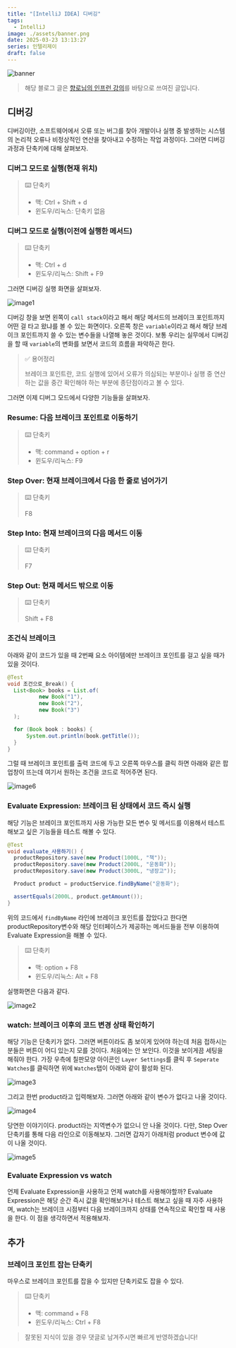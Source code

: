 ```yaml
---
title: "[IntelliJ IDEA] 디버깅"
tags:
  - IntelliJ
image: ./assets/banner.png
date: 2025-03-23 13:13:27
series: 인텔리제이
draft: false
---
```


![banner](./assets/banner.png)

> 해당 블로그 글은 [향로님의 인프런 강의](https://inf.run/NwFz)를 바탕으로 쓰여진 글입니다.

## 디버깅

디버깅이란, 소프트웨어에서 오류 또는 버그를 찾아 개발이나 실행 중 발생하는 시스템의 논리적 오류나 비정상적인 연산을 찾아내고 수정하는 작업 과정이다. 그러면 디버깅 과정과 단축키에 대해 살펴보자.

### 디버그 모드로 실행(현재 위치)

> ⌨️ 단축키
>
> - 맥: Ctrl + Shift + d
> - 윈도우/리눅스: 단축키 없음

### 디버그 모드로 실행(이전에 실행한 메서드)

> ⌨️ 단축키
>
> - 맥: Ctrl + d
> - 윈도우/리눅스: Shift + F9

그러면 디버깅 실행 화면을 살펴보자.

![image1](./assets/01.png)

디버깅 창을 보면 왼쪽이 `call stack`이라고 해서 해당 메서드의 브레이크 포인트까지 어떤 걸 타고 왔냐를 볼 수 있는 화면이다. 오른쪽 창은 `variable`이라고 해서 해당 브레이크 포인트까지 쓸 수 있는 변수들을 나열해 놓은 것이다. 보통 우리는 실무에서 디버깅을 할 때 `variable`의 변화를 보면서 코드의 흐름을 파악하곤 한다.

> ✅ 용어정리
>
> 브레이크 포인트란, 코드 실행에 있어서 오류가 의심되는 부분이나 실행 중 연산하는 값을 중간 확인해야 하는 부분에 종단점이라고 볼 수 있다.

그러면 이제 디버그 모드에서 다양한 기능들을 살펴보자.

### Resume: 다음 브레이크 포인트로 이동하기

> ⌨️ 단축키
>
> - 맥: command + option + r
> - 윈도우/리눅스: F9

### Step Over: 현재 브레이크에서 다음 한 줄로 넘어가기

> ⌨️ 단축키
>
> F8

### Step Into: 현재 브레이크의 다음 메서드 이동

> ⌨️ 단축키
>
> F7

### Step Out: 현재 메서드 밖으로 이동

> ⌨️ 단축키
>
> Shift + F8

### 조건식 브레이크

아래와 같이 코드가 있을 때 2번째 요소 아이템에만 브레이크 포인트를 걸고 싶을 때가 있을 것이다.

``` java
@Test
void 조건으로_Break() {
  List<Book> books = List.of(
          new Book("1"),
          new Book("2"),
          new Book("3")
  );

  for (Book book : books) {
      System.out.println(book.getTitle());
  }
}
```

그럴 때 브레이크 포인트를 출력 코드에 두고 오른쪽 마우스를 클릭 하면 아래와 같은 팝업창이 뜨는데 여기서 원하는 조건을 코드로 적어주면 된다.

![image6](./assets/06.png)

### Evaluate Expression: 브레이크 된 상태에서 코드 즉시 실행

해당 기능은 브레이크 포인트까지 사용 가능한 모든 변수 및 메서드를 이용해서 테스트 해보고 싶은 기능들을 테스트 해볼 수 있다.

``` java
@Test
void evaluate_사용하기() {
  productRepository.save(new Product(1000L, "책"));
  productRepository.save(new Product(2000L, "운동화"));
  productRepository.save(new Product(3000L, "냉장고"));

  Product product = productService.findByName("운동화");

  assertEquals(2000L, product.getAmount());
}
```

위의 코드에서 `findByName` 라인에 브레이크 포인트를 잡았다고 한다면 productRepository변수와 해당 인터페이스가 제공하는 메서드들을 전부 이용하여 Evaluate Expression을 해볼 수 있다.

> ⌨️ 단축키
>
> - 맥: option + F8
> - 윈도우/리눅스: Alt + F8

실행화면은 다음과 같다.

![image2](./assets/02.png)

### watch: 브레이크 이후의 코드 변경 상태 확인하기

해당 기능은 단축키가 없다. 그러면 버튼이라도 좀 보이게 있어야 하는데 처음 접하시는 분들은 버튼이 어디 있는지 모를 것이다. 처음에는 안 보인다. 이것을 보이게끔 세팅을 해줘야 한다. 가장 우측에 칠판모양 아이콘인 `Layer Settings`를 클릭 후 `Seperate Watches`를 클릭하면 위에 `Watches`탭이 아래와 같이 활성화 된다.

![image3](./assets/03.png)

그리고 한번 product라고 입력해보자. 그러면 아래와 같이 변수가 없다고 나올 것이다.

![image4](./assets/04.png)

당연한 이야기이다. product라는 지역변수가 없으니 안 나올 것이다. 다만, Step Over 단축키를 통해 다음 라인으로 이동해보자. 그러면 갑자기 아래처럼 product 변수에 값이 나올 것이다.

![image5](./assets/05.png)

### Evaluate Expression vs watch

언제 Evaluate Expression을 사용하고 언제 watch를 사용해야할까? Evaluate Expression은 해당 순간 즉시 값을 확인해보거나 테스트 해보고 싶을 때 자주 사용하며, watch는 브레이크 시점부터 다음 브레이크까지 상태를 연속적으로 확인할 때 사용을 한다. 이 점을 생각하면서 적용해보자.

## 추가

### 브레이크 포인트 잡는 단축키

마우스로 브레이크 포인트를 잡을 수 있지만 단축키로도 잡을 수 있다.

> ⌨️ 단축키
>
> - 맥: command + F8
> - 윈도우/리눅스: Ctrl + F8



> 잘못된 지식이 있을 경우 댓글로 남겨주시면 빠르게 반영하겠습니다!

